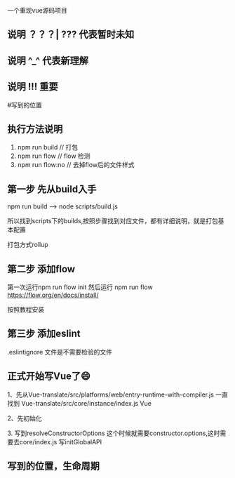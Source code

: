 一个重现vue源码项目
## 说明 ？？？| ??? 代表暂时未知
## 说明 ^_^   代表新理解
## 说明 !!! 重要
#写到的位置

## 执行方法说明
1. npm run build // 打包
2. npm run flow // flow 检测
3. npm run flow:no // 去掉flow后的文件样式
## 第一步 先从build入手
npm run  build  --> node scripts/build.js
<p>所以找到scripts下的builds,按照步骤找到对应文件，都有详细说明，就是打包基本配置</p>

打包方式rollup
## 第二步 添加flow
第一次运行npm run flow init
然后运行  npm run flow
https://flow.org/en/docs/install/
<p>按照教程安装</p>

## 第三步 添加eslint
.eslintignore 文件是不需要检验的文件

## 正式开始写Vue了😄

<p>1、先从Vue-translate/src/platforms/web/entry-runtime-with-compiler.js 一直找到 Vue-translate/src/core/instance/index.js Vue</p>
<p>2、先初始化</p>
<p>3. 写到resolveConstructorOptions 这个时候就需要constructor.options,这时需要去core/index.js 写initGlobalAPI</p>

## 写到的位置，生命周期